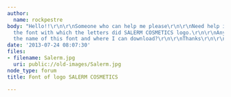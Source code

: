 ```yaml
---
author:
  name: rockpestre
body: "Hello!!\r\n\r\nSomeone who can help me please\r\n\r\nNeed help identifying
  the font with which the letters did SALERM COSMETICS logo.\r\n\r\nAnyone know what
  the name of this font and where I can download?\r\n\r\nThanks\r\n\r\n[img:sites/default/files/old-images/Salerm_4216.jpg]"
date: '2013-07-24 08:07:30'
files:
- filename: Salerm.jpg
  uri: public://old-images/Salerm.jpg
node_type: forum
title: Font of logo SALERM COSMETICS

---
```

